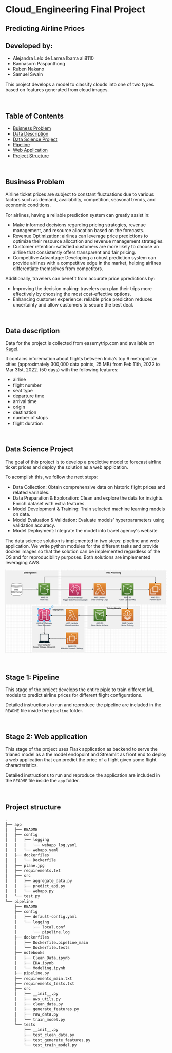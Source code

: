 # Cloud_Engineering Final Project
## Predicting Airline Prices 
## Developed by: 
- Alejandra Lelo de Larrea Ibarra ali8110
- Bannasorn Paspanthong
- Ruben Nakano
- Samuel Swain

This project develops a model to classify clouds into one of two types based on features generated from cloud images.

<br/>

## Table of Contents 
- [Buisness Problem](#id-BusinessProblem)
- [Data Description](#id-DataDesc)
- [Data Science Project](#id-DSProject)
- [Pipeline](#id-Pipeline)
- [Web Application](#id-WebApp)
- [Project Structure](#id-Structure)

<br/><div id='id-BuisnessProblem'/>

## Business Problem

Airline ticket prices are subject to constant fluctuations due to various factors such as demand, availability, competition, seasonal trends, and economic conditions. 

For airlines, having a reliable prediction system can greatly assist in:
- Make informed decisions regarding pricing strategies, revenue management, and resource allocation based on the forecasts.
- Revenue Optimization: airlines can leverage price predictions to optimize their resource allocation and revenue management strategies. 
- Customer retention: satisfied customers are more likely to choose an airline that consistently offers transparent and fair pricing.
- Competitive Advantage: Developing a robust prediction system can provide airlines with a competitive edge in the market, helping airlines differentiate themselves from competitors.

Additionally, travelers can benefit from accurate price ppredictions by: 
- Improving the decision making: travelers can plan their trips more effectively by choosing the most cost-effective options.
- Enhancing customer experience: reliable price prediciton reduces uncertainty and allow customers to secure the best deal. 


<br/><div id='id-DataDesc'/>

## Data description 

Data for the project is collected from easemytrip.com and available on [Kagel](https://www.kaggle.com/datasets/shubhambathwal/flight-price-prediction).

It contains inforemation about flights between India’s top 6 metropolitan cities (approximately 300,000 data points, 25 MB) from Feb 11th, 2022 to Mar 31st, 2022. (50 days) with the following features: 
- airline 
- flight number
- seat type
- departure time
- arrival time
- origin
- destination
- number of stops 
- flight duration

<br/><div id='id-DSProject'/>

## Data Science Project

The goal of this project is to develop a predictive model to forecast airline ticket prices and deploy the solution as a web application. 

To acomplish this, we follow the next steps: 
- Data Collection: Obtain comprehensive data on historic flight prices and related variables.
- Data Preparation & Exploration: Clean and explore the data for insights. Enrich dataset with extra features.
- Model Development & Training: Train selected machine learning models on data.
- Model Evaluation & Validation: Evaluate models’ hyperparameters using validation accuracy.
- Model Deployment: Integrate the model into travel agency's website.

The data science solution is implemented in two steps: pipeline and web application. We write python modules for the different tasks and provide docker images so that the solution can be implemented regardless of the OS and for reproducibility purposes. Both solutions are implemented leveraging AWS.  

![Architecture Diagram](03_Img/ArchitectureDiagram.png)

<br/><div id='id-Pipeline'/>

## Stage 1: Pipeline

This stage of the project develops the entire piple to train different ML models to predict airline prices for different flight configurations.

Detailed instructions to run and reproduce the pipeline are included in the `README` file inside the `pipeline` folder. 

<br/><div id='id-WebApp'/>

## Stage 2: Web application

This stage of the project uses Flask application as backend to serve the trianed model as a the model endopoint and Streamlit as front end to deploy a web application that can predict the price of a flight given some flight characteristics. 

Detailed instructions to run and reproduce the application are included in the `README` file inside the `app` folder. 

<br/><div id='id-Structure'/>

## Project structure
```
.
├── app
│   ├── README
│   ├── config
│   │   ├── logging
│   │   │   └── webapp_log.yaml
│   │   └── webapp.yaml
│   ├── dockerfiles
│   │   └── Dockerfile
│   ├── plane.jpg
│   ├── requirements.txt
│   ├── src
│   │   ├── aggregate_data.py
│   │   ├── predict_api.py
│   │   └── webapp.py
│   └── test.py
└── pipeline
    ├── README
    ├── config
    │   ├── default-config.yaml
    │   └── logging
    │       ├── local.conf
    │       └── pipeline.log
    ├── dockerfiles
    │   ├── Dockerfile.pipeline_main
    │   └── Dockerfile.tests
    ├── notebooks
    │   ├── Clean_Data.ipynb
    │   ├── EDA.ipynb
    │   └── Modeling.ipynb
    ├── pipeline.py
    ├── requirements_main.txt
    ├── requirements_tests.txt
    ├── src
    │   ├── __init__.py
    │   ├── aws_utils.py
    │   ├── clean_data.py
    │   ├── generate_features.py
    │   ├── raw_data.py
    │   └── train_model.py
    └── tests
        ├── __init__.py
        ├── test_clean_data.py
        ├── test_generate_features.py
        └── test_train_model.py
```